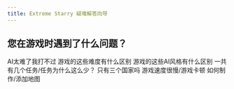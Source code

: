 ```yaml
---
title: Extreme Starry 疑难解答向导
---
```


## 您在游戏时遇到了什么问题？

<GuideButton to="/FAQ/Question/TooHard">AI太难了我打不过</GuideButton>
<GuideButton to="/FAQ/Question/AIDifficulty">游戏的这些难度有什么区别</GuideButton>
<GuideButton to="/FAQ/Question/AIStyle">游戏的这些AI风格有什么区别</GuideButton>
<GuideButton to="/FAQ/Question/HowMuchMission">一共有几个任务/任务为什么这么少？</GuideButton>
<GuideButton to="/FAQ/Question/HowMuchSide">只有三个国家吗</GuideButton>
<GuideButton to="/FAQ/PlayingES/Slow/">游戏速度很慢/游戏卡顿</GuideButton>
<GuideButton to="/FAQ/Question/ESMaps/">如何制作/添加地图</GuideButton>
